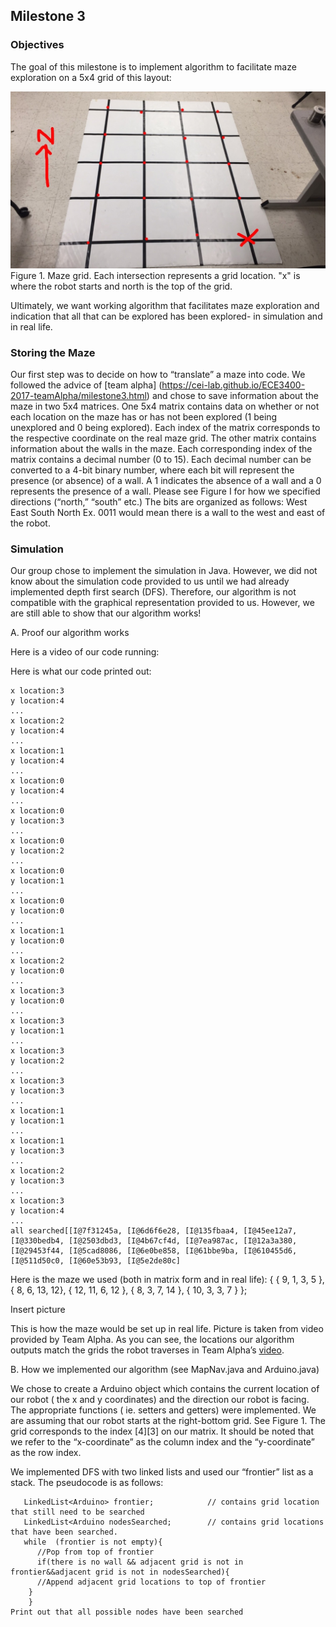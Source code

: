 
## Milestone 3

### Objectives

The goal of this milestone is to implement algorithm to facilitate maze exploration on a 5x4 grid of this layout: 

![Figure 1. Maze grid](./images/IMG_5137.jpg)
Figure 1. Maze grid. Each intersection represents a grid location. "x" is where the robot starts and north is the top of the grid. 

Ultimately, we want working algorithm that facilitates maze exploration and indication that all that can be explored has been explored- in simulation and in real life. 


### Storing the Maze

Our first step was to decide on how to “translate” a maze into code. We followed the advice of [team alpha] (https://cei-lab.github.io/ECE3400-2017-teamAlpha/milestone3.html) and chose to save information about the maze in two 5x4 matrices. One 5x4 matrix contains data on whether or not each location on the maze has or has not been explored (1 being unexplored and 0 being explored). Each index of the matrix corresponds to the respective coordinate on the real maze grid. The other matrix contains information about the walls in the maze. Each corresponding index of the matrix contains a decimal number (0 to 15). Each decimal number can be converted to a 4-bit binary number, where each bit will represent the presence (or absence) of a wall. A 1 indicates the absence of a wall and a 0 represents the presence of a wall. Please see Figure I for how we specified directions (“north,” “south” etc.) The bits are organized as follows:
                                              West East South North
           Ex. 0011 would mean there is a wall to the west and east of the robot. 

### Simulation

Our group chose to implement the simulation in Java. However, we did not know about the simulation code provided to us until we had already implemented depth first search (DFS). Therefore, our algorithm is not compatible with the graphical representation provided to us. However, we are still able to show that our algorithm works!  

A. Proof our algorithm works

Here is a video of our code running:

Here is what our code printed out:
```
x location:3
y location:4
...
x location:2
y location:4
...
x location:1
y location:4
...
x location:0
y location:4
...
x location:0
y location:3
...
x location:0
y location:2
...
x location:0
y location:1
...
x location:0
y location:0
...
x location:1
y location:0
...
x location:2
y location:0
...
x location:3
y location:0
...
x location:3
y location:1
...
x location:3
y location:2
...
x location:3
y location:3
...
x location:1
y location:1
...
x location:1
y location:3
...
x location:2
y location:3
...
x location:3
y location:4
...
all searched[[I@7f31245a, [I@6d6f6e28, [I@135fbaa4, [I@45ee12a7, [I@330bedb4, [I@2503dbd3, [I@4b67cf4d, [I@7ea987ac, [I@12a3a380, [I@29453f44, [I@5cad8086, [I@6e0be858, [I@61bbe9ba, [I@610455d6, [I@511d50c0, [I@60e53b93, [I@5e2de80c]
```
Here is the maze we used (both in matrix form and in real life): 
{ { 9, 1, 3, 5 },                    
 { 8, 6, 13, 12}, 
{ 12, 11, 6, 12 }, 
{ 8, 3, 7, 14 }, 
{ 10, 3, 3, 7 } };

Insert picture

This is how the maze would be set up in real life. Picture is taken from video provided by Team Alpha. 
As you can see, the locations our algorithm outputs match the grids the robot traverses in Team Alpha’s [video](https://www.youtube.com/watch?v=tvfH1x9lJSg). 

B. How we implemented our algorithm (see MapNav.java and Arduino.java) 

We chose to create a Arduino object which contains the current location of our robot ( the x and y coordinates) and the direction our robot is facing.  The appropriate functions ( ie. setters and getters) were implemented. We are assuming that our robot starts at the right-bottom grid. See Figure 1.  The grid corresponds to the index [4][3] on our matrix.  It should be noted that we refer to the “x-coordinate” as the column index and the “y-coordinate” as the row index. 

We implemented DFS with two linked lists and used our “frontier” list as a stack. The pseudocode is as follows:
```
   LinkedList<Arduino> frontier;            // contains grid location that still need to be searched 
   LinkedList<Arduino nodesSearched;        // contains grid locations that have been searched.
   while  (frontier is not empty){
      //Pop from top of frontier
      if(there is no wall && adjacent grid is not in frontier&&adjacent grid is not in nodesSearched){
      //Append adjacent grid locations to top of frontier
    }
    }
Print out that all possible nodes have been searched
```





